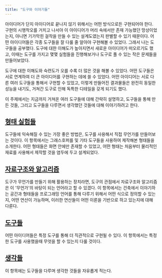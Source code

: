 ```yaml
---
title: "도구와 이야기들"
---
```


아이디어가 단지 아이디어로 끝나지 않기 위해서는 어떤 방식으로든 구현되어야 한다. 구현의 시행착오를 거치고 나서야 이 아이디어가 머리 속에서만 존재 가능했던 망상이었는지, 아니면 기가막힌 걸작을 만들 수 있는 설계도였는지 판별할 수 있기 때문이다. 어떤 아이디어들은 각종 도구들을 잘 다룰 줄 알아야 구현해볼 수 있었다. 그래서 나는 도구들을 공부했다. 도구에 대한 이해도가 높아지면서 새로운 아이디어가 떠오르기도 했고, 이때는 도구를 가지고 몇몇 실험들을 진행해보거나 도구로 풀 수 있는 작은 문제들을 만들어보았다.

도구에 대한 이해도와 숙련도가 오를 수록 더 많은 것을 해볼 수 있었다. 어떤 도구들은 서로 연계하여 더 큰 아이디어를 구현하는 데에 쓸 수 있었다. 어떤 아이디어는 서로 다른 여러 도구들을 통해서 구현할 수 있었고, 이렇게 만들어진 결과물들은 완전히 동일한 성능을 내기도, 거쳐간 도구로 인해 독특한 디테일을 갖게 되기도 했다.

이 주제에서는 지금까지 거쳐온 여러 도구들에 대해 간략히 설명하고, 도구들을 통해 만든 것들, 그리고 도구들을 다루면서 생각했던 것들에 대해 이야기하려고 한다.

[__형태 실험들__](./form-experiments/index.md)
--
도구들에 익숙해질 수 있는 가장 좋은 방법은, 도구를 사용해서 직접 무언가를 만들어보는 것이다. 이 항목에서는 그래스호퍼를 및 기타 도구들을 사용하여 제작해본 형태들을 소개한다. 어떤 형태들은 화면 안에만 존재할 수 있었고, 어떤 형태는 처음부터 물리적인 재료를 사용해서 제작할 것을 염두에 두고 설계되었다.

[__자료구조와 알고리즘__](./data-structures-and-algorithms/index.md)
--
도구가 무언가를 만들기 위해 활용하는 장치라면, 도구의 관점에서 자료구조와 알고리즘은 이 '무언가'의 바탕이 되는 언어라고 할 수 있겠다. 이 항목에서는 건축에서 이야기하는 공간과 형태들을 프로그래밍 언어를 통해 다루기 위해서 어떤 식으로 정의할 수 있는지, 어떤 연산이 가능하며, 이러한 연산들이 어떤 이론을 기반으로 하고 있는지에 대해 다룬다.

[__도구들__](./tools/index.md)
--
어떤 아이디어들은 특정 도구를 통해 더 직관적으로 구현될 수 있다. 이 항목에서는 특정한 도구를 사용했을때 무엇을 할 수 있는지 다룰 것이다.

[__생각들__](./thoughts/index.md)
--
이 항목에는 도구들을 다루며 생각한 것들을 자유롭게 적는다.